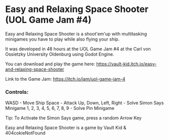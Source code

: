 # Easy and Relaxing Space Shooter (UOL Game Jam #4)
Easy and Relaxing Space Shooter is a shoot'em'up with multitasking minigames you have to play while also flying your ship.

It was developed in 48 hours at the UOL Game Jam #4 at the Carl von Ossietzky University Oldenburg using Godot Engine.

You can download and play the game here: https://vault-kid.itch.io/easy-and-relaxing-space-shooter

Link to the Game Jam: https://itch.io/jam/uol-game-jam-4





### Controls:

WASD - Move Ship
Space - Attack
Up, Down, Left, Right - Solve Simon Says Minigame
1, 2, 3, 4, 5, 6, 7, 8, 9 - Solve Pin Minigame

Tip: To Activate the Simon Says game, press a random Arrow Key


Easy and Relaxing Space Shooter is a game by Vault Kid & 404cokieNotFound
